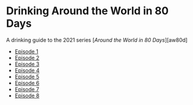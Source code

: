 Drinking Around the World in 80 Days
====================================

A drinking guide to the 2021 series [_Around the World in 80 Days_][aw80d]

- [Episode 1](ep1.md)
- [Episode 2](ep2.md)
- [Episode 3](ep3.md)
- [Episode 4](ep4.md)
- [Episode 5](ep5.md)
- [Episode 6](ep6.md)
- [Episode 7](ep7.md)
- [Episode 8](ep8.md)
